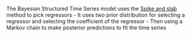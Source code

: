 The Bayesian Structured Time Series model uses the [Spike and slab](https://en.wikipedia.org/wiki/Spike-and-slab_regression) method to pick regressors
	- It uses two prior distribution for selecting a regressor and selecting the coefficient of the regressor
	- Then using a Markov chain to make posterior predictions to fit the time series